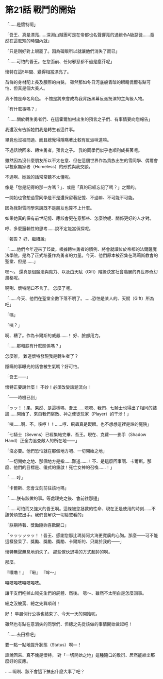 # 第21話 戰鬥的開始

「……是懷特啊」

「吾王、真是漂亮……深淵山賊團可是在帝都也名聲響亮的通緝令A級惡徒……竟然在這麼短的時間內就」

「只是剛好對上眼罷了。因為礙眼所以就讓他們消失了而已」

「……可怕的吾王。在您面前、任何邪惡都不過是塵芥呢」

懷特在這5年間、變得相當漂亮了。

苗條的身材配上長及腰際的白髮。
雖然那如冬日河底般青暗的眼睛偶爾有點可怕、但真是個大美人。

真不愧是命名角色。
不愧是將來會成為我背叛黑幕反派扮演的主角級人物。

「有什麼事嗎？」

「……關於轉生勇者們、在這霍爾加村出生的預言之子們、有事情要向您報告」

我還沒有告訴她們我是轉生者這件事。

畢竟也沒被問過、而且總覺得隱瞞著比較有反派味道嘛。

不過話說回來、轉生勇者。預言之子。
我的同學們似乎也順利成長著呢。

雖然因為沒什麼朋友所以不太在意、但在這個世界作為貴族出生的雪同學、偶爾會以視察無家者（Homeless）的形式與我交談。

不過啊、她說的話常常聽不太懂呢。

像是「您是記得的那一方嗎？」、或是「真的已經忘記了嗎？」之類的。

一開始也曾想過雪同學是不是還保留著記憶、不過嘛、不可能不可能。

因為我對雪同學來說既不是朋友也算不上什麼。

如果她真的保有前世記憶、應該會更在意那些、怎麼說呢、關係更好的人才對。

哼、多麼邏輯性的思考……說不定能當偵探呢。

「報告？ 好、繼續說」

「……他們今年迎來了15歲。根據轉生勇者的慣例、將會就讀位於帝都的法爾薩魔法學院。是為了正式培養作為勇者的力量。今天、他們原本被召集在瑪莉斯教會的聖堂、但是……」

嘿〜。
還真是個魔法與魔力、以及由天賦（Gift）階級決定社會階層的異世界奇幻風格呢。

啊咧、懷特閉口不言了。
怎麼了呢。

「……今天、他們在聖堂全數下落不明了。……恐怕是某人的、天賦（Gift）所為吧」

「咦」

「咦？」

啊、糟了。作為卡爾斯的威嚴……！
好、臉部用力。

「……那和朕有什麼關係嗎？」

怎麼辦。
難道懷特發現我是轉生者了？

隱瞞的事曝光的話會被生氣嗎？好可怕。

「吾王――」

懷特正要說什麼！
不妙！必須改變話題流向！

「――時機已到」

「ッッ！！果、果然、是這樣嗎、吾王……嗯嗯、我們、七騎士也得出了相同的結論……開始了、來自我們宿敵、神之使徒玩家（Player）的干涉！」

「咦……啊、不。咳哼！！……哼、飛蟲真是礙眼。也不想想這裡是誰的庭院」

「七騎士（Sevens）已經集結完畢、吾王。現在、克蘿――影手（Shadow Hand）正全力追查敵人的所在地――」

「沒必要。他們恐怕就在那個地方吧、一切開始之地」

「一切開始之地、那個地方是指……難道……！不、是這麼回事啊、卡爾斯。那麼、他們的目標是、儀式的重啟！死亡女神的召喚……！」

「……哼」

「卡爾斯、您會立刻前往該地嗎」

「……朕有該做的事。等處理完之後、會前往那邊」

「……可怕而又強大的吾王啊。這條被您拯救的性命、現在正是使用的時刻……不該勞煩您出手。我們會解決一切給您看的」

「朕期待著、獎勵隨妳喜歡開口」

「ッッッッッッ！！吾王、感謝您那比瑪努阿大海更寬廣的心胸。那麼――可不能這樣發呆了、獎勵、獎勵、獎勵、卡爾斯的、只屬於我的――」

懷特無聲無息地消失了。
那些傢伙退場的方式超帥的啊。

那麼。

『噗嚕！』
『啾』
『哞〜』

嘎吱嘎吱嘎吱嘎吱。

讓干支們吃掉山賊先生們的屍體、然後。
嗯〜、雖然不太明白是怎麼回事。

總之沒被罵、總之先算順利！

好！
早晨例行公事也結束了、今天一天的開始呢。

雖然也有點在意消失的同學們、但總之先從該做的事情開始做起吧！

「……去田裡吧」

要一點一點地提升狀態（Status）啊―！

話說回來、真不愧是懷特。
對「一切開始之地」這種隨口的敷衍、居然能給出那麼好的反應。

……啊咧、該不會這下搞出什麼大事了吧？